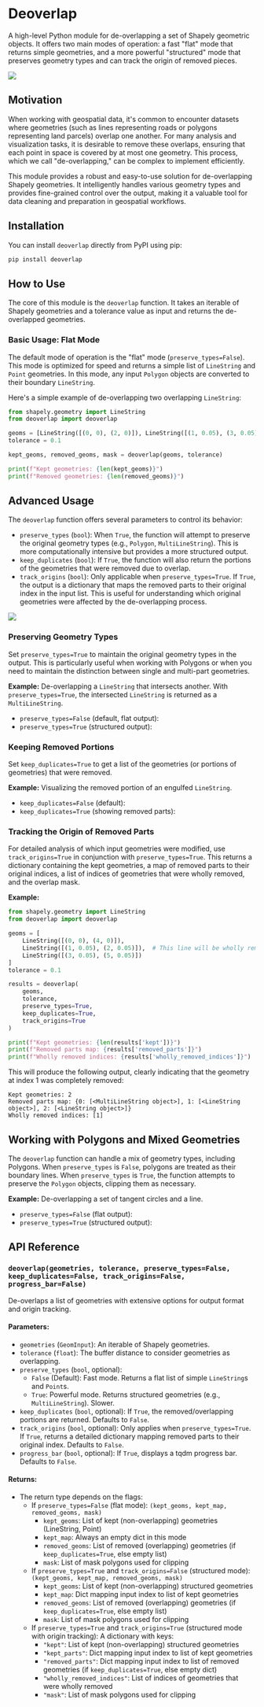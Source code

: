 # Deoverlap

A high-level Python module for de-overlapping a set of Shapely geometric objects. It offers two main modes of operation: a fast "flat" mode that returns simple geometries, and a more powerful "structured" mode that preserves geometry types and can track the origin of removed pieces.

![](test_outputs/test_tangent_circles_and_line_s_F_k_T.png)
## Motivation

When working with geospatial data, it's common to encounter datasets where geometries (such as lines representing roads or polygons representing land parcels) overlap one another. For many analysis and visualization tasks, it is desirable to remove these overlaps, ensuring that each point in space is covered by at most one geometry. This process, which we call "de-overlapping," can be complex to implement efficiently.

This module provides a robust and easy-to-use solution for de-overlapping Shapely geometries. It intelligently handles various geometry types and provides fine-grained control over the output, making it a valuable tool for data cleaning and preparation in geospatial workflows.

## Installation

You can install `deoverlap` directly from PyPI using pip:

```bash
pip install deoverlap
```

## How to Use

The core of this module is the `deoverlap` function. It takes an iterable of Shapely geometries and a tolerance value as input and returns the de-overlapped geometries.

### Basic Usage: Flat Mode

The default mode of operation is the "flat" mode (`preserve_types=False`). This mode is optimized for speed and returns a simple list of `LineString` and `Point` geometries. In this mode, any input `Polygon` objects are converted to their boundary `LineString`.

Here's a simple example of de-overlapping two overlapping `LineString`:

```python
from shapely.geometry import LineString
from deoverlap import deoverlap

geoms = [LineString([(0, 0), (2, 0)]), LineString([(1, 0.05), (3, 0.05)])]
tolerance = 0.1

kept_geoms, removed_geoms, mask = deoverlap(geoms, tolerance)

print(f"Kept geometries: {len(kept_geoms)}")
print(f"Removed geometries: {len(removed_geoms)}")
```

## Advanced Usage

The `deoverlap` function offers several parameters to control its behavior:

- `preserve_types` (`bool`): When `True`, the function will attempt to preserve the original geometry types (e.g., `Polygon`, `MultiLineString`). This is more computationally intensive but provides a more structured output.
- `keep_duplicates` (`bool`): If `True`, the function will also return the portions of the geometries that were removed due to overlap.
- `track_origins` (`bool`): Only applicable when `preserve_types=True`. If `True`, the output is a dictionary that maps the removed parts to their original index in the input list. This is useful for understanding which original geometries were affected by the de-overlapping process.

![](test_outputs/test_tangent_circles_and_line_s_T_k_T.png)
### Preserving Geometry Types

Set `preserve_types=True` to maintain the original geometry types in the output. This is particularly useful when working with Polygons or when you need to maintain the distinction between single and multi-part geometries.

**Example:** De-overlapping a `LineString` that intersects another. With `preserve_types=True`, the intersected `LineString` is returned as a `MultiLineString`.

- `preserve_types=False` (default, flat output):
- `preserve_types=True` (structured output):

### Keeping Removed Portions

Set `keep_duplicates=True` to get a list of the geometries (or portions of geometries) that were removed.

**Example:** Visualizing the removed portion of an engulfed `LineString`.

- `keep_duplicates=False` (default):
- `keep_duplicates=True` (showing removed parts):

### Tracking the Origin of Removed Parts

For detailed analysis of which input geometries were modified, use `track_origins=True` in conjunction with `preserve_types=True`. This returns a dictionary containing the kept geometries, a map of removed parts to their original indices, a list of indices of geometries that were wholly removed, and the overlap mask.

**Example:**

```python
from shapely.geometry import LineString
from deoverlap import deoverlap

geoms = [
    LineString([(0, 0), (4, 0)]),
    LineString([(1, 0.05), (2, 0.05)]),  # This line will be wholly removed
    LineString([(3, 0.05), (5, 0.05)])
]
tolerance = 0.1

results = deoverlap(
    geoms,
    tolerance,
    preserve_types=True,
    keep_duplicates=True,
    track_origins=True
)

print(f"Kept geometries: {len(results['kept'])}")
print(f"Removed parts map: {results['removed_parts']}")
print(f"Wholly removed indices: {results['wholly_removed_indices']}")
```

This will produce the following output, clearly indicating that the geometry at index 1 was completely removed:

```
Kept geometries: 2
Removed parts map: {0: [<MultiLineString object>], 1: [<LineString object>], 2: [<LineString object>]}
Wholly removed indices: [1]
```

## Working with Polygons and Mixed Geometries

The `deoverlap` function can handle a mix of geometry types, including Polygons. When `preserve_types` is `False`, polygons are treated as their boundary lines. When `preserve_types` is `True`, the function attempts to preserve the `Polygon` objects, clipping them as necessary.

**Example:** De-overlapping a set of tangent circles and a line.

- `preserve_types=False` (flat output):
- `preserve_types=True` (structured output):

## API Reference

### `deoverlap(geometries, tolerance, preserve_types=False, keep_duplicates=False, track_origins=False, progress_bar=False)`

De-overlaps a list of geometries with extensive options for output format and origin tracking.

#### Parameters:

- `geometries` (`GeomInput`): An iterable of Shapely geometries.
- `tolerance` (`float`): The buffer distance to consider geometries as overlapping.
- `preserve_types` (`bool`, optional):
  - `False` (Default): Fast mode. Returns a flat list of simple `LineString`s and `Point`s.
  - `True`: Powerful mode. Returns structured geometries (e.g., `MultiLineString`). Slower.
- `keep_duplicates` (`bool`, optional): If `True`, the removed/overlapping portions are returned. Defaults to `False`.
- `track_origins` (`bool`, optional): Only applies when `preserve_types=True`. If `True`, returns a detailed dictionary mapping removed parts to their original index. Defaults to `False`.
- `progress_bar` (`bool`, optional): If `True`, displays a tqdm progress bar. Defaults to `False`.

#### Returns:

- The return type depends on the flags:
  - If `preserve_types=False` (flat mode):
    `(kept_geoms, kept_map, removed_geoms, mask)`
    - `kept_geoms`: List of kept (non-overlapping) geometries (LineString, Point)
    - `kept_map`: Always an empty dict in this mode
    - `removed_geoms`: List of removed (overlapping) geometries (if `keep_duplicates=True`, else empty list)
    - `mask`: List of mask polygons used for clipping
  - If `preserve_types=True` and `track_origins=False` (structured mode):
    `(kept_geoms, kept_map, removed_geoms, mask)`
    - `kept_geoms`: List of kept (non-overlapping) structured geometries
    - `kept_map`: Dict mapping input index to list of kept geometries
    - `removed_geoms`: List of removed (overlapping) geometries (if `keep_duplicates=True`, else empty list)
    - `mask`: List of mask polygons used for clipping
  - If `preserve_types=True` and `track_origins=True` (structured mode with origin tracking):
    A dictionary with keys:
    - `"kept"`: List of kept (non-overlapping) structured geometries
    - `"kept_parts"`: Dict mapping input index to list of kept geometries
    - `"removed_parts"`: Dict mapping input index to list of removed geometries (if `keep_duplicates=True`, else empty dict)
    - `"wholly_removed_indices"`: List of indices of geometries that were wholly removed
    - `"mask"`: List of mask polygons used for clipping

